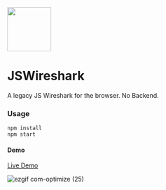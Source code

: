 <img src="https://github.com/lmangani/JSWireshark/raw/master/jwireshark/wos/icon/favicon.png" width=100 />

# JSWireshark
A legacy JS Wireshark for the browser. No Backend.

### Usage
```
npm install
npm start
```

#### Demo
[Live Demo](https://raw.githack.com/lmangani/JSWireshark/master/index.html#)

![ezgif com-optimize (25)](https://user-images.githubusercontent.com/1423657/56448644-11753a80-6311-11e9-9658-eaea53aefa50.gif)

